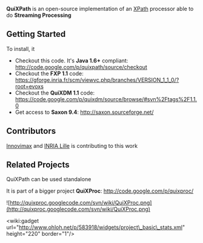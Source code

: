 **QuiXPath** is an open-source implementation of an [XPath](http://w3.org/TR/xpath) processor able to do **Streaming Processing**



## Getting Started ##
To install, it
  * Checkout this code. It's **Java 1.6+** compliant: http://code.google.com/p/quixpath/source/checkout
  * Checkout the **FXP 1.1** code: https://gforge.inria.fr/scm/viewvc.php/branches/VERSION_1_1_0/?root=evoxs
  * Checkout the **QuiXDM 1.1** code: https://code.google.com/p/quixdm/source/browse/#svn%2Ftags%2F1.1.0
  * Get access to **Saxon 9.4**: http://saxon.sourceforge.net/

## Contributors ##
[Innovimax](http://www.innovimax.fr/) and [INRIA Lille](http://www.inria.fr/centre-de-recherche-inria/lille-nord-europe) is contributing to this work

## Related Projects ##
QuiXPath can be used standalone

It is part of a bigger project **QuiXProc**: http://code.google.com/p/quixproc/

![http://quixproc.googlecode.com/svn/wiki/QuiXProc.png](http://quixproc.googlecode.com/svn/wiki/QuiXProc.png)

&lt;wiki:gadget url="http://www.ohloh.net/p/583918/widgets/project\_basic\_stats.xml" height="220" border="1"/&gt;